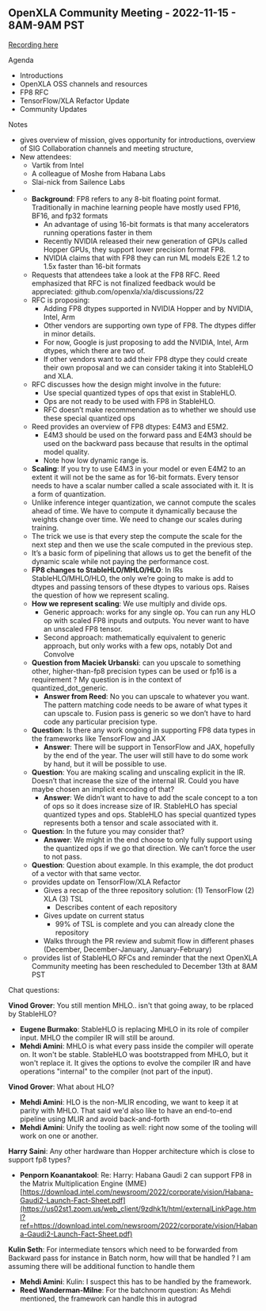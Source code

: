 

##  OpenXLA Community Meeting - 2022-11-15 - 8AM-9AM PST

[Recording here](https://www.youtube.com/watch?v=LIaR7Dtfbxs&list=PLlFotmaRrOzu8TQsTahDo_Cn7QdntFlUL)

Agenda

* Introductions
* OpenXLA OSS channels and resources
* FP8 RFC
* TensorFlow/XLA Refactor Update
* Community Updates

Notes

* gives overview of mission, gives opportunity for introductions, overview of SIG Collaboration channels and meeting structure,
* New attendees:
    * Vartik from Intel
    * A colleague of Moshe from Habana Labs
    * Slai-nick from Sailence Labs
*
    * **Background**: FP8 refers to any 8-bit floating point format. Traditionally in machine learning people have mostly used FP16, BF16, and fp32 formats
        * An advantage of using 16-bit formats is that many accelerators running operations faster in them
        * Recently NVIDIA released their new generation of GPUs called Hopper GPUs, they support lower precision format FP8.
        * NVIDIA claims that with FP8 they can run ML models E2E 1.2 to 1.5x faster than 16-bit formats
    * Requests that attendees take a look at the FP8 RFC. Reed emphasized that RFC is not finalized feedback would be appreciated: github.com/openxla/xla/discussions/22
    * RFC is proposing:
        * Adding FP8 dtypes supported in NVIDIA Hopper and by NVIDIA, Intel, Arm
        * Other vendors are supporting own type of FP8. The dtypes differ in minor details.
        * For now, Google is just proposing to add the NVIDIA, Intel, Arm dtypes, which there are two of.
        * If other vendors want to add their FP8 dtype they could create their own proposal and we can consider taking it into StableHLO and XLA.
    * RFC discusses how the design might involve in the future:
        * Use special quantized types of ops that exist in StableHLO.
        * Ops are not ready to be used with FP8 in StableHLO.
        * RFC doesn’t make recommendation as to whether we should use these special quantized ops
    * Reed provides an overview of FP8 dtypes: E4M3 and E5M2.
        * E4M3 should be used on the forward pass and E4M3 should be used on the backward pass because that results in the optimal model quality.
        * Note how low dynamic range is.
    * **Scaling**: If you try to use E4M3 in your model or even E4M2 to an extent it will not be the same as for 16-bit formats. Every tensor needs to have a scalar number called a scale associated with it. It is a form of quantization.
    * Unlike inference integer quantization, we cannot compute the scales ahead of time. We have to compute it dynamically because the weights change over time. We need to change our scales during training.
    * The trick we use is that every step the compute the scale for the next step and then we use the scale computed in the previous step.
    * It’s a basic form of pipelining that allows us to get the benefit of the dynamic scale while not paying the performance cost.
    * **FP8 changes to StableHLO/MHLO/HLO**: In IRs StableHLO/MHLO/HLO, the only we’re going to make is add to dtypes and passing tensors of these dtypes to various ops. Raises the question of how we represent scaling.
    * **How we represent scaling**: We use multiply and divide ops.
        * Generic approach: works for any single op. You can run any HLO op with scaled FP8 inputs and outputs. You never want to have an unscaled FP8 tensor.
        * Second approach: mathematically equivalent to generic approach, but only works with a few ops, notably Dot and Convolve
    * **Question from Maciek Urbanski**: can you upscale to something other, higher-than-fp8 precision types can be used or fp16 is a requirement ? My question is in the context of quantized_dot_generic.
        * **Answer from Reed**: No you can upscale to whatever you want. The pattern matching code needs to be aware of what types it can upscale to. Fusion pass is generic so we don’t have to hard code any particular precision type.
    * **Question**: Is there any work ongoing in supporting FP8 data types in the frameworks like TensorFlow and JAX
        * **Answer**: There will be support in TensorFlow and JAX, hopefully by the end of the year. The user will still have to do some work by hand, but it will be possible to use.
    * **Question**: You are making scaling and unscaling explicit in the IR. Doesn’t that increase the size of the internal IR. Could you have maybe chosen an implicit encoding of that?
        * **Answer**: We didn’t want to have to add the scale concept to a ton of ops so it does increase size of IR. StableHLO has special quantized types and ops. StableHLO has special quantized types represents both a tensor and scale associated with it.
    * **Question**: In the future you may consider that?
        * **Answer**: We might in the end choose to only fully support using the quantized ops if we go that direction. We can’t force the user to not pass.
    * **Question**: Question about example. In this example, the dot product of a vector with that same vector.
    *  provides update on TensorFlow/XLA Refactor
        * Gives a recap of the three repository solution: (1) TensorFlow (2) XLA (3) TSL
            * Describes content of each repository
        * Gives update on current status
            * 99% of TSL is complete and you can already clone the repository
        * Walks through the PR review and submit flow in different phases (December, December-January, January-February)
    *  provides list of StableHLO RFCs and reminder that the next OpenXLA Community meeting has been rescheduled to December 13th at 8AM PST

Chat questions:

**Vinod Grover**: You still mention MHLO.. isn't that going away, to be rplaced by StableHLO?



* **Eugene Burmako**: StableHLO is replacing MHLO in its role of compiler input. MHLO the compiler IR will still be around.
* **Mehdi Amini**: MHLO is what every pass inside the compiler will operate on. It won't be stable. StableHLO was bootstrapped from MHLO, but it won't replace it. It gives the options to evolve the compiler IR and have operations "internal" to the compiler (not part of the input).

**Vinod Grover**: What about HLO?



* **Mehdi Amini**: HLO is the non-MLIR encoding, we want to keep it at parity with MHLO. That said we'd also like to have an end-to-end pipeline using MLIR and avoid back-and-forth
* **Mehdi Amini**: Unify the tooling as well: right now some of the tooling will work on one or another.

**Harry Saini**: Any other hardware than Hopper architecture which is close to support fp8 types?



* **Penporn Koanantakool**: Re: Harry: Habana Gaudi 2 can support FP8 in the Matrix Multiplication Engine (MME) [https://download.intel.com/newsroom/2022/corporate/vision/Habana-Gaudi2-Launch-Fact-Sheet.pdf](https://us02st1.zoom.us/web_client/9zdhk1t/html/externalLinkPage.html?ref=https://download.intel.com/newsroom/2022/corporate/vision/Habana-Gaudi2-Launch-Fact-Sheet.pdf)

**Kulin Seth**: For intermediate tensors which need to be forwarded from Backward pass for instance in Batch norm, how will that be handled ? I am assuming there will be additional function to handle them



* **Mehdi Amini**: Kulin: I suspect this has to be handled by the framework.
* **Reed Wanderman-Milne**: For the batchnorm question: As Mehdi mentioned, the framework can handle this in autograd
